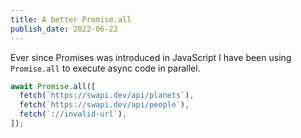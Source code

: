 ```yaml
---
title: A better Promise.all
publish_date: 2022-06-22
---
```


Ever since Promises was introduced in JavaScript I have been using `Promise.all` to execute async code in parallel.

```js
await Promise.all([
  fetch(`https://swapi.dev/api/planets`),
  fetch(`https://swapi.dev/api/people`),
  fetch(`://invalid-url`),
]);
```
